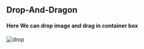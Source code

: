 <h2>Drop-And-Dragon</h2>
<h4>Here We can drop image and drag in container box</h4>


![drop](https://github.com/abhishek72340/Drop-And-Dragon/assets/109124944/0acf0a0c-f31c-45c6-a386-192e837322ce)
